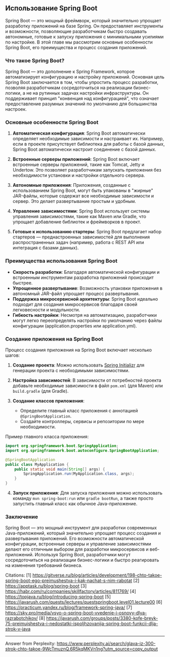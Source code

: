 ## Использование Spring Boot

Spring Boot — это мощный фреймворк, который значительно упрощает разработку приложений на базе Spring. Он предоставляет инструменты и возможности, позволяющие разработчикам быстро создавать автономные, готовые к запуску приложения с минимальными усилиями по настройке. В этой главе мы рассмотрим основные особенности Spring Boot, его преимущества и процесс создания приложений.

### Что такое Spring Boot?

Spring Boot — это дополнение к Spring Framework, которое автоматизирует конфигурацию и настройку приложений. Основная цель Spring Boot заключается в том, чтобы упростить процесс разработки, позволяя разработчикам сосредоточиться на реализации бизнес-логики, а не на рутинных задачах настройки инфраструктуры. Он поддерживает принцип "конвенция над конфигурацией", что означает предоставление разумных значений по умолчанию для большинства настроек.

### Основные особенности Spring Boot

1. **Автоматическая конфигурация**: Spring Boot автоматически определяет необходимые зависимости и настраивает их. Например, если в проекте присутствует библиотека для работы с базой данных, Spring Boot автоматически настроит соединение с базой данных.

2. **Встроенные серверы приложений**: Spring Boot включает встроенные серверы приложений, такие как Tomcat, Jetty и Undertow. Это позволяет разработчикам запускать приложения без необходимости установки и настройки отдельного сервера.

3. **Автономные приложения**: Приложения, созданные с использованием Spring Boot, могут быть упакованы в "жирные" JAR-файлы, которые содержат все необходимые зависимости и сервер. Это делает развертывание простым и удобным.

4. **Управление зависимостями**: Spring Boot использует системы управления зависимостями, такие как Maven или Gradle, что упрощает добавление библиотек и фреймворков в проект.

5. **Готовые к использованию стартеры**: Spring Boot предлагает набор стартеров — преднастроенных зависимостей для выполнения распространенных задач (например, работа с REST API или интеграция с базами данных).

### Преимущества использования Spring Boot

- **Скорость разработки**: Благодаря автоматической конфигурации и встроенным инструментам разработка приложений происходит быстрее.
- **Упрощенное развертывание**: Возможность упаковки приложения в автономный JAR-файл упрощает процесс развертывания.
- **Поддержка микросервисной архитектуры**: Spring Boot идеально подходит для создания микросервисов благодаря своей легковесности и модульности.
- **Гибкость настройки**: Несмотря на автоматизацию, разработчики могут легко переопределять настройки по умолчанию через файлы конфигурации (application.properties или application.yml).

### Создание приложения на Spring Boot

Процесс создания приложения на Spring Boot включает несколько шагов:

1. **Создание проекта**: Можно использовать [Spring Initializr](https://start.spring.io/) для генерации проекта с необходимыми зависимостями.

2. **Настройка зависимостей**: В зависимости от потребностей проекта добавьте необходимые зависимости в файл `pom.xml` (для Maven) или `build.gradle` (для Gradle).

3. **Создание классов приложения**:
   - Определите главный класс приложения с аннотацией `@SpringBootApplication`.
   - Создайте контроллеры, сервисы и репозитории по мере необходимости.

Пример главного класса приложения:

```java
import org.springframework.boot.SpringApplication;
import org.springframework.boot.autoconfigure.SpringBootApplication;

@SpringBootApplication
public class MyApplication {
    public static void main(String[] args) {
        SpringApplication.run(MyApplication.class, args);
    }
}
```

4. **Запуск приложения**: Для запуска приложения можно использовать команду `mvn spring-boot:run` или `gradle bootRun`, а также просто запустить главный класс как обычное Java-приложение.

### Заключение

Spring Boot — это мощный инструмент для разработки современных Java-приложений, который значительно упрощает процесс создания и развертывания приложений. Его возможности автоматической конфигурации, встроенные серверы и управление зависимостями делают его отличным выбором для разработки микросервисов и веб-приложений. Используя Spring Boot, разработчики могут сосредоточиться на реализации бизнес-логики и быстро реагировать на изменения требований бизнеса.

Citations:
[1] https://gitverse.ru/blog/articles/development/198-chto-takoe-spring-boot-ego-preimushestva-i-kak-nachat-s-nim-rabotat
[2] https://apptask.ru/blog/spring-boot
[3] https://habr.com/ru/companies/skillfactory/articles/811769/
[4] https://topjava.ru/blog/introducing-spring-boot
[5] https://javarush.com/quests/lectures/questspringboot.level01.lecture00
[6] https://practicum.yandex.ru/blog/framework-spring-java/
[7] https://sky.pro/media/vsyo-o-spring-boot-vvedenie-i-osnovy-dlya-razrabotchikov/
[8] https://javarush.com/groups/posts/3380-kofe-breyk-75-preimujshestva-i-nedostatki-ispoljhzovanija-spring-boot-funkcii-dlja-strok-v-java

---
Answer from Perplexity: https://www.perplexity.ai/search/glava-iz-300-strok-chto-takoe-9WcTmuznQ.6R5kqMKVn1ng?utm_source=copy_output
